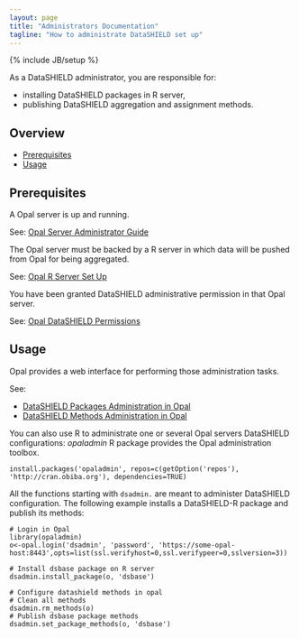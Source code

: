 ```yaml
---
layout: page
title: "Administrators Documentation"
tagline: "How to administrate DataSHIELD set up"
---
```

{% include JB/setup %}

As a DataSHIELD administrator, you are responsible for:
* installing DataSHIELD packages in R server,
* publishing DataSHIELD aggregation and assignment methods.

## Overview

* [Prerequisites](#serversetup)
* [Usage](#adminusage)

<a name="serversetup"> </a>
## Prerequisites

A Opal server is up and running.

See: [Opal Server Administrator Guide](http://wiki.obiba.org/display/OPALDOC/Opal+Server+Administrator+Guide)

The Opal server must be backed by a R server in which data will be pushed from Opal for being aggregated.

See: [Opal R Server Set Up](http://wiki.obiba.org/display/OPALDOC/Opal+R+and+DataSHIELD+User+Guide#OpalRandDataSHIELDUserGuide-ServersideInstallation)

You have been granted DataSHIELD administrative permission in that Opal server.

See: [Opal DataSHIELD Permissions](http://wiki.obiba.org/display/OPALDOC/DataSHIELD+Administration#DataSHIELDAdministration-Permissions)

<a name="adminusage"> </a>
## Usage

Opal provides a web interface for performing those administration tasks.

See:
* [DataSHIELD Packages Administration in Opal](http://wiki.obiba.org/display/OPALDOC/DataSHIELD+Administration#DataSHIELDAdministration-Packages)
* [DataSHIELD Methods Administration in Opal](http://wiki.obiba.org/display/OPALDOC/DataSHIELD+Administration#DataSHIELDAdministration-Methods)

You can also use R to administrate one or several Opal servers DataSHIELD configurations: *opaladmin* R package provides the Opal administration toolbox.

	install.packages('opaladmin', repos=c(getOption('repos'), 'http://cran.obiba.org'), dependencies=TRUE)

All the functions starting with `dsadmin.` are meant to administer DataSHIELD configuration. The following example installs a DataSHIELD-R package and publish its methods:

	# Login in Opal
	library(opaladmin)
	o<-opal.login('dsadmin', 'password', 'https://some-opal-host:8443',opts=list(ssl.verifyhost=0,ssl.verifypeer=0,sslversion=3))

	# Install dsbase package on R server
	dsadmin.install_package(o, 'dsbase')

	# Configure datashield methods in opal
	# Clean all methods
	dsadmin.rm_methods(o)
	# Publish dsbase package methods
	dsadmin.set_package_methods(o, 'dsbase')
